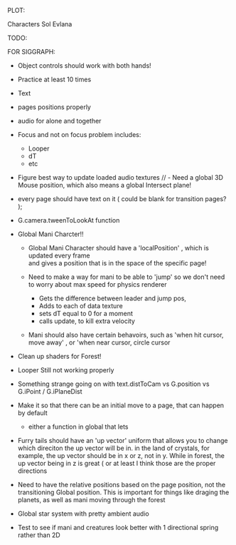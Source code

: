 PLOT:


  Characters
    Sol
    Evlana





TODO:



FOR SIGGRAPH:

  - Object controls should work with both hands!
  - Practice at least 10 times
  - Text
  - pages positions properly
  - audio for alone and together





- Focus and not on focus problem
  includes:
    - Looper
    - dT
    - etc

- Figure best way to update loaded audio textures
// - Need a global 3D Mouse position, which also means a global Intersect plane!
- every page should have text on it ( could be blank for transition pages? );
- G.camera.tweenToLookAt function
- Global Mani Charcter!!
  - Global Mani Character should have a 'localPosition' , which is updated every frame  
    and gives a position that is in the space of the specific page!
  - Need to make a way for mani to be able to 'jump' so we don't need to worry about max speed for physics renderer
    - Gets the difference between leader and jump pos,
    - Adds to each of data texture
    - sets dT equal to 0 for a moment
    - calls update, to kill extra velocity

  - Mani should also have certain behavoirs, such as 'when hit cursor, move away' , or 'when near cursor, circle cursor

- Clean up shaders for Forest!

- Looper Still not working properly

- Something strange going on with text.distToCam vs G.position vs G.iPoint / G.iPlaneDist

- Make it so that there can be an initial move to a page, that can happen by default
  - either a function in global that lets

- Furry tails should have an 'up vector' uniform that allows you to change which direciton the up vector will be in.
  in the land of crystals, for example, the up vector should be in x or z, not in y. While in forest, the up vector being in z is great ( or at least I think those are the proper directions


- Need to have the relative positions based on the page position, not the transitioning Global position. This is important for things like draging the planets, as well as mani moving through the forest


- Global star system with pretty ambient audio

- Test to see if mani and creatures look better with 1 directional spring rather than 2D



